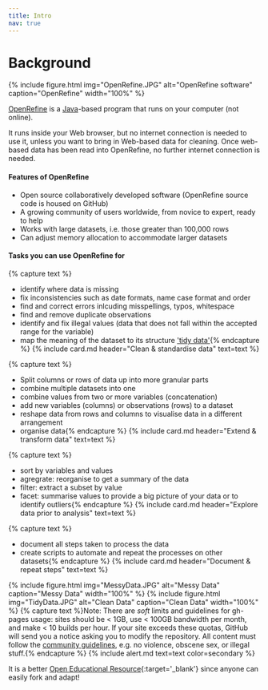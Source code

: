 ```yaml
---
title: Intro
nav: true
---
```

# Background
{% include figure.html img="OpenRefine.JPG" alt="OpenRefine software" caption="OpenRefine" width="100%" %}

[OpenRefine](http://openrefine.org) is a [Java](https://www.java.com/en/)-based program that runs on your computer (not online).

It runs inside your Web browser, but no internet connection is needed to use it, unless you want to bring in Web-based data for cleaning. Once web-based data has been read into OpenRefine, no further internet connection is needed.

#### Features of OpenRefine
  
- Open source collaboratively developed software (OpenRefine source code is housed on GitHub)
- A growing community of users worldwide, from novice to expert, ready to help
- Works with large datasets, i.e. those greater than 100,000 rows
- Can adjust memory allocation to accommodate larger datasets 

#### Tasks you can use OpenRefine for

{% capture text %}
- identify where data is missing
- fix inconsistencies such as date formats, name case format and order
- find and correct errors inlcuding misspellings, typos, whitespace
- find and remove duplicate observations
- identify and fix illegal values (data that does not fall within the accepted range for the variable)
- map the meaning of the dataset to its structure ['tidy data'](https://cran.r-project.org/web/packages/tidyr/vignettes/tidy-data.html){% endcapture %} {% include card.md header="Clean & standardise data" text=text %}

{% capture text %}
- Split columns or rows of data up into more granular parts
- combine multiple datasets into one
- combine values from two or more variables (concatenation)
- add new variables (columns) or observations (rows) to a dataset
- reshape data from rows and columns to visualise data in a different arrangement
- organise data{% endcapture %} {% include card.md header="Extend & transform data" text=text %}

{% capture text %}
- sort by variables and values
- agregrate: reorganise to get a summary of the data
- filter: extract a subset by value
- facet: summarise values to provide a big picture of your data or to identify outliers{% endcapture %} {% include card.md header="Explore data prior to analysis" text=text %}

{% capture text %}
- document all steps taken to process the data
- create scripts to automate and repeat the processes on other datasets{% endcapture %} {% include card.md header="Document & repeat steps" text=text %}

{% include figure.html img="MessyData.JPG" alt="Messy Data" caption="Messy Data" width="100%" %}
{% include figure.html img="TidyData.JPG" alt="Clean Data" caption="Clean Data" width="100%" %}
{% capture text %}Note:
There are *soft* limits and guidelines for gh-pages usage: sites should be < 1GB, use < 100GB bandwidth per month, and make < 10 builds per hour.
If your site exceeds these quotas, GitHub will send you a notice asking you to modify the repository.
All content must follow the [community guidelines](https://help.github.com/articles/github-community-guidelines/), e.g. no violence, obscene sex, or illegal stuff.{% endcapture %}
{% include alert.md text=text color=secondary %}



It is a better [Open Educational Resource](https://en.wikipedia.org/wiki/Open_educational_resources){:target='_blank'} since anyone can easily fork and adapt!
